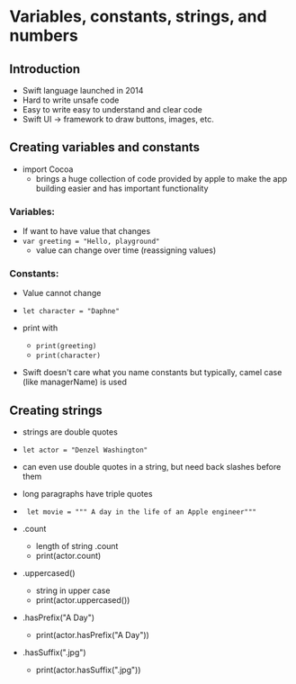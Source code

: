 # Variables, constants, strings, and numbers

## Introduction
- Swift language launched in 2014
- Hard to write unsafe code
- Easy to write easy to understand and clear code
- Swift UI -> framework to draw buttons, images, etc.
 
## Creating variables and constants
- import Cocoa
  - brings a huge collection of code provided by apple to make the app building easier and has important functionality
### Variables:
- If want to have value that changes
- `var greeting = "Hello, playground"`
    - value can change over time (reassigning values)
 
### Constants:
- Value cannot change
- `let character = "Daphne"`

- print with
    - `print(greeting)`
    - `print(character)`

- Swift doesn't care what you name constants but typically, camel case (like managerName) is used

## Creating strings
- strings are double quotes
- `let actor = "Denzel Washington"`
- can even use double quotes in a string, but need back slashes before them
- long paragraphs have triple quotes
- ` let movie = """ A day in the life of an Apple engineer"""`

- .count
    - length of string .count
    - print(actor.count)

- .uppercased()
    - string in upper case
    - print(actor.uppercased())

- .hasPrefix("A Day")
    - print(actor.hasPrefix("A Day"))

- .hasSuffix(".jpg")
    - print(actor.hasSuffix(".jpg"))
